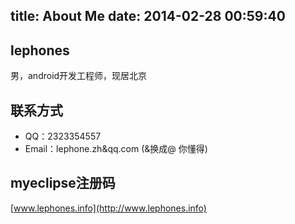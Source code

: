 title: About Me
date: 2014-02-28 00:59:40
---

## lephones ##
男，android开发工程师，现居北京

## 联系方式 ##

- QQ：2323354557
- Email：lephone.zh&qq.com (&换成@ 你懂得)

## myeclipse注册码 ##
[www.lephones.info](http://www.lephones.info)
